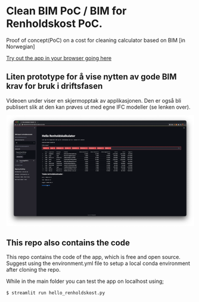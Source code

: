 # Clean BIM PoC / BIM for Renholdskost PoC.

Proof of concept(PoC) on a cost for cleaning calculator based on BIM [in Norwegian]

[Try out the app in your browser going here](https://share.streamlit.io/mok-see/cleanbimpoc/main/hello_renholdskost.py)

## Liten prototype for å vise nytten av gode BIM krav for bruk i driftsfasen

Videoen under viser en skjermopptak av applikasjonen. Den er også bli publisert slik at den kan prøves ut med egne IFC modeller (se lenken over).

[![Screencast of the app on localhost](img/screencast.png)](https://www.youtube.com/watch?v=MZTUgKKT0ac&feature=youtu.be)


## This repo also contains the code

This repo contains the code of the app, which is free and open source. Suggest using the environment.yml file to setup a local conda environment after cloning the repo.

While in the main folder you can test the app on localhost using;

```bash
$ streamlit run hello_renholdskost.py
```
